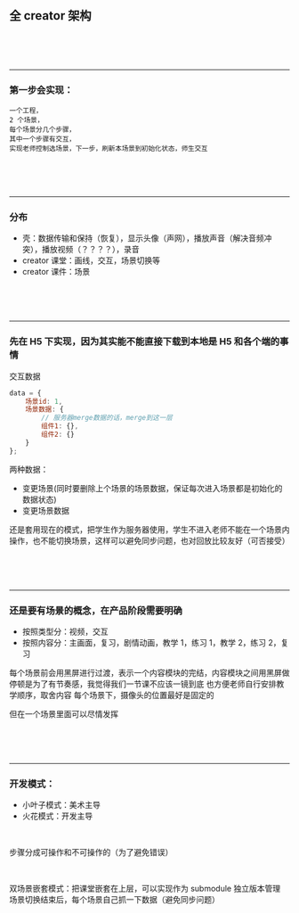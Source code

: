 <br/>
<br/>
<br/>

## 全 creator 架构

<br/>
<br/>
<br/>

---

### 第一步会实现：
    一个工程，
    2 个场景，
    每个场景分几个步骤，
    其中一个步骤有交互，
    实现老师控制选场景，下一步，刷新本场景到初始化状态，师生交互

<br/>
<br/>
<br/>

---

### 分布

-   壳：数据传输和保持（恢复），显示头像（声网），播放声音（解决音频冲突），播放视频（？？？？），录音
-   creator 课堂：画线，交互，场景切换等
-   creator 课件：场景

<br/>
<br/>
<br/>

---

### 先在 H5 下实现，因为其实能不能直接下载到本地是 H5 和各个端的事情

交互数据

```javascript
data = {
    场景id: 1,
    场景数据: {
        // 服务器merge数据的话，merge到这一层
        组件1: {},
        组件2: {}
    }
};
```

两种数据：
-   变更场景(同时要删除上个场景的场景数据，保证每次进入场景都是初始化的数据状态)
-   变更场景数据

还是套用现在的模式，把学生作为服务器使用，学生不进入老师不能在一个场景内操作，也不能切换场景，这样可以避免同步问题，也对回放比较友好（可否接受）

<br/>
<br/>
<br/>

---

### 还是要有场景的概念，在产品阶段需要明确

-   按照类型分：视频，交互
-   按照内容分：主画面，复习，剧情动画，教学 1，练习 1，教学 2，练习 2，复习

每个场景前会用黑屏进行过渡，表示一个内容模块的完结，内容模块之间用黑屏做停顿是为了有节奏感，我觉得我们一节课不应该一镜到底
也方便老师自行安排教学顺序，取舍内容
每个场景下，摄像头的位置最好是固定的

但在一个场景里面可以尽情发挥

<br/>
<br/>
<br/>

---

### 开发模式：

-   小叶子模式：美术主导
-   火花模式：开发主导

<br/>

步骤分成可操作和不可操作的（为了避免错误）

<br/>

双场景嵌套模式：把课堂嵌套在上层，可以实现作为 submodule 独立版本管理
场景切换结束后，每个场景自己抓一下数据（避免同步问题）
